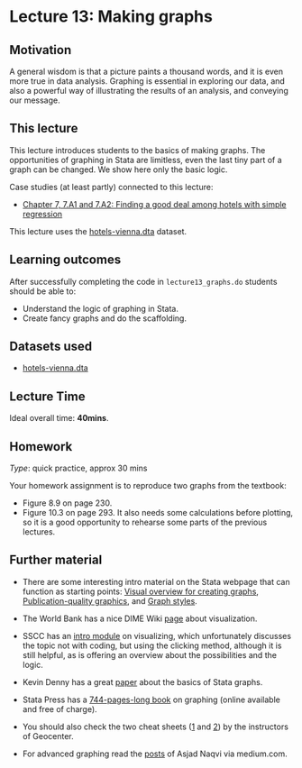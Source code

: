 


# Lecture 13: Making graphs

## Motivation

A general wisdom is that a picture paints a thousand words, and it is even more true in data analysis. Graphing is essential in exploring our data, and also a powerful way of illustrating the results of an analysis, and conveying our message.

## This lecture

This lecture introduces students to the basics of making graphs. The opportunities of graphing in Stata are limitless, even the last tiny part of a graph can be changed. We show here only the basic logic.

Case studies (at least partly) connected to this lecture:
  - [Chapter 7, 7.A1 and 7.A2: Finding a good deal among hotels with simple regression](https://gabors-data-analysis.com/casestudies/#ch07a-finding-a-good-deal-among-hotels-with-simple-regression)

This lecture uses the [hotels-vienna.dta](https://osf.io/dn8je) dataset.

## Learning outcomes
After successfully completing the code in `lecture13_graphs.do` students should be able to:

  - Understand the logic of graphing in Stata.
  - Create fancy graphs and do the scaffolding.

## Datasets used

* [hotels-vienna.dta](https://osf.io/dn8je)

## Lecture Time

Ideal overall time: **40mins**.

## Homework

*Type*: quick practice, approx 30 mins

Your homework assignment is to reproduce two graphs from the textbook:
  - Figure 8.9 on page 230.
  - Figure 10.3 on page 293. It also needs some calculations before plotting, so it is a good opportunity to rehearse some parts of the previous lectures.

## Further material

  - There are some interesting intro material on the Stata webpage that can function as starting points: [Visual overview for creating graphs](https://www.stata.com/support/faqs/graphics/gph/stata-graphs/), [Publication-quality graphics](https://www.stata.com/features/publication-quality-graphics/), and [Graph styles](https://www.stata.com/features/overview/graph-styles/).

  - The World Bank has a nice DIME Wiki [page](https://dimewiki.worldbank.org/Stata_Coding_Practices:_Visualization) about visualization.

  - SSCC has an [intro module](https://www.ssc.wisc.edu/sscc/pubs/4-24.htm) on visualizing, which unfortunately discusses the topic not with coding, but using the clicking method, although it is still helpful, as is offering an overview about the possibilities and the logic. 

  - Kevin Denny has a great [paper](https://www.ucd.ie/geary/static/publications/workingpapers/gearywp202102.pdf) about the basics of Stata graphs.

  - Stata Press has a [744-pages-long book](https://www.stata-press.com/manuals/graphics-reference-manual/) on graphing (online available and free of charge).

  - You should also check the two cheat sheets ([1](https://geocenter.github.io/StataTraining/pdf/StataCheatSheet_visualization15_Plots_2016_June-REV.pdf) and [2](https://geocenter.github.io/StataTraining/pdf/StataCheatSheet_visualization15_Syntax_2016_June-REV.pdf)) by the instructors of Geocenter.

  - For advanced graphing read the [posts](https://medium.com/the-stata-guide) of Asjad Naqvi via medium.com.


